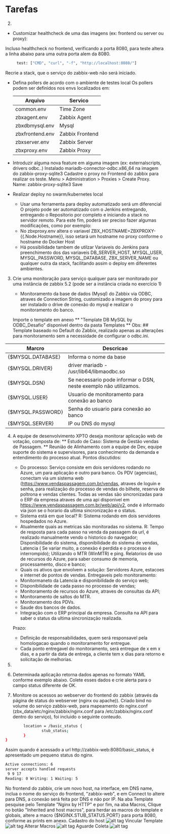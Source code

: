 # Tarefas

2)

* Customizar healthcheck de uma das imagens (ex: frontend ou server ou proxy):

Incluso healthcheck no frontend, verificando a porta 8080, para teste altera a linha abaixo para uma outra porta alem da 8080. 
```bash
     test: ["CMD", "curl", "-f", "http://localhost:8080/"]
```
Recrie a stack, que o serviço do zabbix-web não será iniciado.


* Defina pollers de acordo com o ambiente de testes local
Os pollers podem ser definidos nos envs localizados em:

  | Arquivo          | Servico              |
  | ---------------- | -------------------- |
  | common.env       | Time Zone            |
  | zbxagent.env     | Zabbix Agent         |
  | zbxdbmysql.env   | Mysql                |
  | zbxfrontend.env  | Zabbix Frontend      |
  | zbxserver.env    | Zabbix Server        |
  | zbxproxy.env     | Zabbix Proxy         |
  
* Introduzir alguma nova feature em alguma imagem (ex: externalscripts, drivers odbc..)
Instalado mariadb-connector-odbc.x86_64 na imagem do zabbix-proxy-sqlite3
Cadastre o proxy no Frontend do zabbix para realizar os teste.
	Menu > Administration > Proxies > Create Proxy.
	Name: zabbix-proxy-sqlite3
	Save

* Realizar deploy no swarm/kubernetes local
	* Usar uma ferramenta para deploy automatizado será um diferencial
	O projeto pode ser automatizado com o Jenkins entregando, entregando o Repositorio por completo e iniciando a stack no servidor remoto. Para este fim, poderá ser preciso fazer algumas modificações, como por exemplo:
	* No zbxproxy.env altera o variavel ZBX_HOSTNAME=ZBXPROXY-{{.Node.Hostname}}, isso setará um hostname no proxy conforme o hostname do Docker Host
    * Há possibilidade tambem de utilzar Variaveis do Jenkins para preenchimento dos das variaveis DB_SERVER_HOST, MYSQL_USER, MYSQL_PASSWORD, MYSQL_DATABASE, ZBX_SERVER_NAME ou qualquer outra da stack, facilitando assim o deploy em diferentes ambientes.

3) Crie uma monitoração para serviço qualquer para ser monitorado por uma instância de zabbix 5.2 
(pode ser a instância criada no exercício 1)
	* Monitoramento da base de dados (Mysql) do Zabbix via ODBC, atraves de Connection String, customizado a imagem do proxy para ser instalado o drive de conexão do mysql e realizar o monitoramento do banco.

	Importe o template em anexo  ** "Template DB MySQL by ODBC_Desafio" disponivel dentro da pasta Templates ** 
	Obs: ## Template baseado no Default do Zabbix, realizado apenas as alterações para monitoramento sem a necessidade de configurar o odbc.ini.
	
  | Marcro           | Descricao             |
  | ---------------- | -------------------- |
  | {$MYSQL.DATABASE}| Informa o nome da base |
  | {$MYSQL.DRIVER}  | driver mariadb - /usr/lib64/libmaodbc.so  |
  | {$MYSQL.DSN}     | Se necessario pode informar o DSN, neste exemplo não utilizamos.   |
  | {$MYSQL.USER}    | Usuario de monitoramento para conexão ao banco |
  | {$MYSQL.PASSWORD}| Senha do usuario para conexão ao banco |
  | {$MYSQL.SERVER}  | IP ou DNS do mysql |
	

4) A equipe de desenvolvimento XPTO deseja monitorar aplicação web de votação, composta de:
	 ** Estudo de Caso: Sistema de Gestão vendas de Passagem. **
	Reunião de Alinhamento com a equipe de Dev, equipe suporte do sistema e supervisores, para conhecimento da demanda e entendimento do processo atual.
	Pontos discutidos:
	* Do processo:
		Serviço consiste em dois servidores rodando no Azure, um para aplicação e outro para banco. Os PDV (agencias), conectam via um sistema web (https://www.vendaspassagem.com.br/vendas, atraves de loguin e senha, para realização do processo de vendas do bilhete, reserva de poltrona e vendas clientes. Todas as vendas são sincronizadas para o ERP da empresa atraves de uma api disponivel em https://www.vendaspassagem.com.br/web/api/v2, onde é informado via json se o horario da ultima sincronização e o status.
	* Sistema está em que local?
		R: Sistema rodando em dois servidores hospedados no Azure.
	* Atualmente quais as metricas são monitoradas no sistema.
		R: Tempo de resposta para cada passo na venda da passagem da url, é realizado manualmente vendo o historico do navegador;
		Disponibilidade do sistema, disponibilidade do sistema de vendas, Latencia ( Se variar muito, a conexão é perdida e o processo é interrompido); Utilizando o MTR (WinMTR) e ping.
		Relatorios de uso de recursos do Azure, para saber consumo de memoria, processamento, disco e banco;
	* Quais os ativos que envolvem a solução:
		Servidores Azure, estacoes e internet de pontos de vendas.
	Entregaveis pelo monitoramento:
	* Monitormaneto da Latencia e disponibilidade do serviço web;
	* Disponibilidade de cada passo no processo de vendas;
	* Monitoramento de recursos do Azure, atraves de consultas da API;
	* Monitoramento de saltos do MTR.
	* Monitoramento dos PDVs.
	* Saude dos bancos de dados.
	* Integração com o ERP principal da empresa. Consulta na API para saber o status da ultima sincronização realizada.

	Prazo:
	* Definição de responsabilidades, quem será responsavel pela homologacao quando o monitoramento for entregue.
	* Cada ponto entregavel do monitoramento, será entregue de x em x dias, e a partir da data de entrega, a cliente tem x dias para retorno e solicitação de melhorias.

5)

6) Determinada aplicação retorna dados apenas no formato YAML conforme exemplo abaixo. Colete esses 
dados e crie alerta para o campo status diferente de OK.


7) Monitore os acessos ao webserver do frontend do zabbix (através da página de status do webserver 
(nginx ou apache)).
Criado bind no volume do serviço zabbix-web, para mapeamento do nginx.conf (zbx_data/etc/nginx/zabbix/nginx.conf para /etc/zabbix/nginx.conf dentro do serviço), foi incluido o seguinte conteudo.
```bash
        location = /basic_status {
                stub_status;
        }
}
```
Assim quando é acessado a url http://zabbix-web:8080/basic_status, é apresentado um pequeno status do nginx.
```bash
Active connections: 6 
server accepts handled requests
 9 9 17 
Reading: 0 Writing: 1 Waiting: 5 
```
No frontend do zabbix, crie um novo host, na interface, em DNS name, inclua o nome do serviço do frontend, "zabbix-web", e em Connect to altere para DNS, a conexão será feita por DNS e não por IP. Na aba Template pesquise pelo Template "Nginx by HTTP" e por fim, na aba Macros, Clique no botão "Inherited and host macros", para herdar as macros do template e globais, altere a macro {$NGINX.STUB_STATUS.PORT} para porta 8080, conforme as prints em anexo.
Cadastro do host
![alt tag](/img/tarefa7img1.jpg)
Vincular Template
![alt tag](/img/tarefa7img2.jpg)
Alterar Macros
![alt tag](/img/tarefa7img3.jpg)
Aguarde Coleta
![alt tag](/img/tarefa7img4.jpg)




